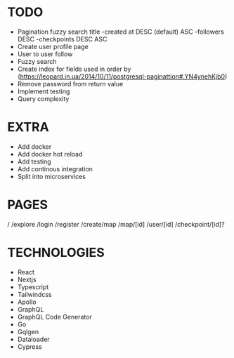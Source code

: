 # TODO

- Pagination
  fuzzy search title
  -created at DESC (default) ASC
  -followers DESC
  -checkpoints DESC ASC
- Create user profile page
- User to user follow
- Fuzzy search
- Create index for fields used in order by (https://leopard.in.ua/2014/10/11/postgresql-paginattion#.YN4ynehKjb0)
- Remove password from return value
- Implement testing
- Query complexity

# EXTRA

- Add docker
- Add docker hot reload
- Add testing
- Add continous integration
- Split into microservices

# PAGES

/
/explore
/login
/register
/create/map
/map/[id]
/user/[id]
/checkpoint/[id]?

# TECHNOLOGIES

- React
- Nextjs
- Typescript
- Tailwindcss
- Apollo
- GraphQL
- GraphQL Code Generator
- Go
- Gqlgen
- Dataloader
- Cypress
